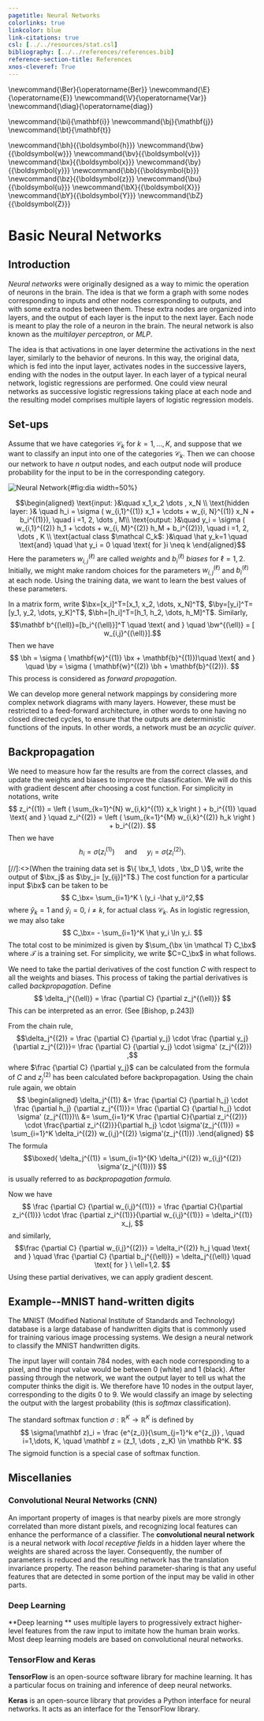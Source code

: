 ```yaml
--- 
pagetitle: Neural Networks 
colorlinks: true 
linkcolor: blue
link-citations: true 
csl: [../../resources/stat.csl]
bibliography: [../../references/references.bib]
reference-section-title: References 
xnos-cleveref: True 
---
```


\newcommand{\Ber}{\operatorname{Ber}}
\newcommand{\E}{\operatorname{E}}
\newcommand{\V}{\operatorname{Var}}
\newcommand{\diag}{\operatorname{diag}}

\newcommand{\bi}{\mathbf{i}}
\newcommand{\bj}{\mathbf{j}}
\newcommand{\bt}{\mathbf{t}}

\newcommand{\bh}{{\boldsymbol{h}}}
\newcommand{\bw}{{\boldsymbol{w}}}
\newcommand{\bv}{{\boldsymbol{v}}}
\newcommand{\bx}{{\boldsymbol{x}}}
\newcommand{\by}{{\boldsymbol{y}}}
\newcommand{\bb}{{\boldsymbol{b}}}
\newcommand{\bz}{{\boldsymbol{z}}}
\newcommand{\bu}{{\boldsymbol{u}}}
\newcommand{\bX}{{\boldsymbol{X}}}
\newcommand{\bY}{{\boldsymbol{Y}}}
\newcommand{\bZ}{{\boldsymbol{Z}}}


# Basic Neural Networks

## Introduction

*Neural networks* were originally designed as a way to mimic the operation of neurons in the brain.
The idea is that we form a graph with some nodes corresponding to inputs and
other nodes corresponding to outputs, and with some extra nodes between
them. These extra nodes are organized into layers, and the output of each layer is the
input to the next layer.
Each node is meant to play the role of a neuron in the brain.
The neural network is also known as the *multilayer perceptron*, or *MLP*.

The idea is that activations in one layer determine the activations in the next
layer, similarly to the behavior of neurons. In this way, the original data, which is fed
into the input layer, activates nodes in the successive layers, ending with the nodes in the
output layer. In each layer of a typical neural network, logistic regressions are performed.
One could view neural networks as successive logistic regressions taking place at each node and the resulting model comprises multiple layers of logistic regression models.

## Set-ups

Assume that we have categories $\mathcal C_k$ for $k=1, \dots, K$, and suppose that we want to classify an input into one of the categories $\mathcal C_k$. Then we can choose our network to have $n$ output nodes, and each output node will produce probability for the input to be in the corresponding category. 

![Neural Network](diagram.png){#fig:dia width=50\%}

$$\begin{aligned} \text{input: }&\quad x_1,x_2 \dots , x_N \\
\text{hidden layer: }& \quad h_i = \sigma ( w_{i,1}^{(1)} x_1 + \cdots + w_{i, N}^{(1)} x_N + b_i^{(1)}), \quad i =1, 2, \dots , M\\ 
\text{output: }&\quad y_i = \sigma ( w_{i,1}^{(2)} h_1 + \cdots + w_{i, M}^{(2)} h_M + b_i^{(2)}), \quad i =1, 2, \dots , K \\ 
\text{actual class $\mathcal C_k$: }&\quad \hat y_k=1 \quad \text{and} \quad \hat y_i = 0 \quad \text{ for }i \neq k
\end{aligned}$$
Here the parameters $w_{i,j}^{(\ell)}$ are called *weights* and $b_i^{(\ell)}$ *biases* for $\ell =1, 2$. 
Initially, we might make random choices for the parameters $w_{i,j}^{(\ell)}$ and $b_i^{(\ell)}$
 at each node. Using the training data, we want to learn the best values of these
parameters.

In a matrix form, write $\bx=[x_i]^T=[x_1, x_2, \dots, x_N]^T$, $\by=[y_i]^T=[y_1, y_2, \dots, y_K]^T$, $\bh=[h_i]^T=[h_1, h_2, \dots, h_M]^T$. Similarly,  $$\mathbf b^{(\ell)}=[b_i^{(\ell)}]^T \quad \text{ and } \quad
\bw^{(\ell)} = [ w_{i,j}^{(\ell)}].$$  Then we have
$$  \bh = \sigma ( \mathbf{w}^{(1)} \bx + \mathbf{b}^{(1)})\quad \text{ and } \quad  \by = \sigma ( \mathbf{w}^{(2)} \bh + \mathbf{b}^{(2)}). $$
This process is considered as *forward propagation*.

We can develop more general network mappings by considering more complex network diagrams with many layers. However, these must be restricted to a feed-forward architecture, in other words to one having no closed directed cycles, to ensure that the outputs are deterministic functions of the inputs.
In other words, a network must be an *acyclic quiver*. 

## Backpropagation

We need to measure how far the results are from the correct classes, and update the
weights and biases to improve the classification.
We will do this with gradient descent after choosing a cost function.
For simplicity in notations, write
$$ z_i^{(1)} = \left ( \sum_{k=1}^{N} w_{i,k}^{(1)} x_k \right ) + b_i^{(1)} \quad \text{ and } \quad 
z_i^{(2)} = \left ( \sum_{k=1}^{M} w_{i,k}^{(2)} h_k \right ) + b_i^{(2)}. $$
Then we have
$$ h_i = \sigma(z_i^{(1)}) \quad \text{ and } \quad y_i = \sigma(z_i^{(2)}) . $$

[//]:<>(When the training data set is $\{ \bx_1, \dots , \bx_D \}$, write the output of $\bx_j$ as $\by_j= [y_{ij}]^T$.) 
The cost function for a particular input $\bx$ can be taken to be
$$  C_\bx=  \sum_{i=1}^K \ (y_i -\hat y_i)^2,$$
where $\hat y_k =1$ and $\hat y_i =0$, $i \neq k$, for actual class $\mathcal C_k$.
As in logistic regression, we may also take
$$ C_\bx= - \sum_{i=1}^K \hat y_i \ln y_i. $$
 The total cost to be minimized is given by $\sum_{\bx \in \mathcal T} C_\bx$ where $\mathcal T$ is a training set. For simplicity, we write $C=C_\bx$ in what follows.


We need to take the partial derivatives of the cost function $C$ with respect to all the weights and
biases. This process of taking the partial derivatives is called *backpropagation*. Define
$$ \delta_j^{(\ell)} = \frac {\partial C} {\partial z_j^{(\ell)}} $$
This can be interpreted as an error. (See [Bishop, p.243])

From the chain rule,
$$\delta_j^{(2)} = \frac {\partial C} {\partial y_j} \cdot \frac {\partial y_j} {\partial z_j^{(2)}}= \frac {\partial C} {\partial y_j} \cdot \sigma' (z_j^{(2)}) ,$$
where $\frac {\partial C} {\partial y_j}$ can be calculated from the formula of $C$ and $z_j^{(2)}$ has been calculated before backpropagation. 
Using the chain rule again, we obtain
$$ \begin{aligned}  \delta_j^{(1)} &= \frac  {\partial C} {\partial h_j} \cdot \frac {\partial h_j} {\partial z_j^{(1)}}= \frac {\partial C} {\partial h_j} \cdot \sigma' (z_j^{(1)})\\ &= \sum_{i=1}^K \frac {\partial C}{\partial z_i^{(2)}} \cdot \frac{\partial z_i^{(2)}}{\partial h_j} \cdot \sigma'(z_j^{(1)}) = \sum_{i=1}^K \delta_i^{(2)} w_{i,j}^{(2)} \sigma'(z_j^{(1)}) .\end{aligned} $$
The formula
$$\boxed{ \delta_j^{(1)} = \sum_{i=1}^{K} \delta_i^{(2)} w_{i,j}^{(2)} \sigma'(z_j^{(1)})} $$
is usually referred to as *backpropagation formula*.

Now we have
$$ \frac {\partial C} {\partial w_{i,j}^{(1)}} = \frac {\partial C}{\partial z_i^{(1)}} \cdot \frac {\partial z_i^{(1)}}{\partial w_{i,j}^{(1)}} = \delta_i^{(1)} x_j, $$ and similarly,  
$$\frac {\partial C} {\partial w_{i,j}^{(2)}} = \delta_i^{(2)} h_j \quad \text{ and } \quad \frac {\partial C} {\partial b_j^{(\ell)}} =  \delta_j^{(\ell)} \quad \text{ for } \ \ell=1,2. $$
Using these partial derivatives, we can apply gradient descent.

## Example--MNIST hand-written digits

The MNIST (Modified National Institute of Standards and Technology) database is a large database of handwritten digits that is commonly used for training various image processing systems.
We design a neural network to classify the MNIST handwritten digits.


The input layer will contain 784 nodes, with
each node corresponding to a pixel, and the input value would be between 0 (white)
and 1 (black).
After passing through the network, we want the output layer to tell us
what the computer thinks the digit is. We therefore have 10 nodes in the output layer,
corresponding to the digits 0 to 9. We would classify an image by selecting the output
with the largest probability (this is *softmax* classification). 


The standard softmax function $\sigma: \mathbb R^K \rightarrow \mathbb R^K$ is defined by 
$$ \sigma(\mathbf z)_i = \frac {e^{z_i}}{\sum_{j=1}^k e^{z_j}} , \quad i=1,\dots, K, \quad \mathbf z = (z_1, \dots , z_K) \in \mathbb R^K. $$
The sigmoid function is a special case of softmax function.

## Miscellanies

### Convolutional Neural Networks (CNN)

An important  property of images is that nearby pixels are more strongly correlated than more distant pixels, and recognizing local features can enhance the performance of a classifier.
The **convolutional neural network** is a neural network with *local receptive fields* in a hidden layer where the weights are shared across the layer. Consequently, the number of parameters is reduced and the resulting network has the translation invariance property. The reason behind parameter-sharing is that any useful features that are detected in some portion of the input may be valid in other parts.

### Deep Learning

**Deep learning ** uses multiple layers to progressively extract higher-level features from the raw input to imitate how the human brain works. Most deep learning models are based on convolutional neural networks.

### TensorFlow and Keras

**TensorFlow** is an open-source software library for machine learning. It has a particular focus on training and inference of deep neural networks.

**Keras** is an open-source library that provides a Python interface for neural networks. It acts as an interface for the TensorFlow library.

<br><br><br>
